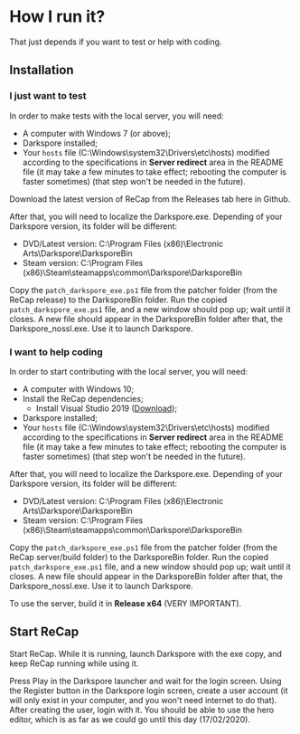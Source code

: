 # How I run it?
That just depends if you want to test or help with coding.

## Installation

### I just want to test
In order to make tests with the local server, you will need:

- A computer with Windows 7 (or above);
- Darkspore installed;
- Your `hosts` file (C:\Windows\system32\Drivers\etc\hosts) modified according to the specifications in **Server redirect** area in the README file (it may take a few minutes to take effect; rebooting the computer is faster sometimes) (that step won't be needed in the future).

Download the latest version of ReCap from the Releases tab here in Github. 

After that, you will need to localize the Darkspore.exe. Depending of your Darkspore version, its folder will be different:
- DVD/Latest version: C:\Program Files (x86)\Electronic Arts\Darkspore\DarksporeBin
- Steam version: C:\Program Files (x86)\Steam\steamapps\common\Darkspore\DarksporeBin

Copy the `patch_darkspore_exe.ps1` file from the patcher folder (from the ReCap release) to the DarksporeBin folder. Run the copied `patch_darkspore_exe.ps1` file, and a new window should pop up; wait until it closes. A new file should appear in the DarksporeBin folder after that, the Darkspore_nossl.exe. Use it to launch Darkspore.

### I want to help coding
In order to start contributing with the local server, you will need:

- A computer with Windows 10;
- Install the ReCap dependencies;
   - Install Visual Studio 2019 ([Download](https://visualstudio.microsoft.com/thank-you-downloading-visual-studio/?sku=Community&rel=16));
- Darkspore installed;
- Your `hosts` file (C:\Windows\system32\Drivers\etc\hosts) modified according to the specifications in **Server redirect** area in the README file (it may take a few minutes to take effect; rebooting the computer is faster sometimes) (that step won't be needed in the future).

After that, you will need to localize the Darkspore.exe. Depending of your Darkspore version, its folder will be different:
- DVD/Latest version: C:\Program Files (x86)\Electronic Arts\Darkspore\DarksporeBin
- Steam version: C:\Program Files (x86)\Steam\steamapps\common\Darkspore\DarksporeBin

Copy the `patch_darkspore_exe.ps1` file from the patcher folder (from the ReCap server/build folder) to the DarksporeBin folder. Run the copied `patch_darkspore_exe.ps1` file, and a new window should pop up; wait until it closes. A new file should appear in the DarksporeBin folder after that, the Darkspore_nossl.exe. Use it to launch Darkspore.

To use the server, build it in **Release x64** (VERY IMPORTANT).

## Start ReCap
Start ReCap. While it is running, launch Darkspore with the exe copy, and keep ReCap running while using it.

Press Play in the Darkspore launcher and wait for the login screen. Using the Register button in the Darkspore login screen, create a user account (it will only exist in your computer, and you won't need internet to do that). After creating the user, login with it. You should be able to use the hero editor, which is as far as we could go until this day (17/02/2020).
